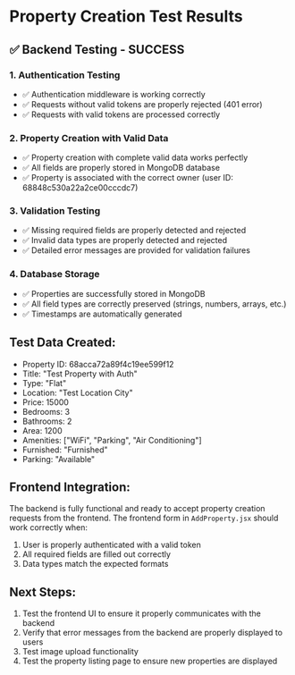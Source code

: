 # Property Creation Test Results

## ✅ Backend Testing - SUCCESS

### 1. Authentication Testing

- ✅ Authentication middleware is working correctly
- ✅ Requests without valid tokens are properly rejected (401 error)
- ✅ Requests with valid tokens are processed correctly

### 2. Property Creation with Valid Data

- ✅ Property creation with complete valid data works perfectly
- ✅ All fields are properly stored in MongoDB database
- ✅ Property is associated with the correct owner (user ID: 68848c530a22a2ce00cccdc7)

### 3. Validation Testing

- ✅ Missing required fields are properly detected and rejected
- ✅ Invalid data types are properly detected and rejected
- ✅ Detailed error messages are provided for validation failures

### 4. Database Storage

- ✅ Properties are successfully stored in MongoDB
- ✅ All field types are correctly preserved (strings, numbers, arrays, etc.)
- ✅ Timestamps are automatically generated

## Test Data Created:

- Property ID: 68acca72a89f4c19ee599f12
- Title: "Test Property with Auth"
- Type: "Flat"
- Location: "Test Location City"
- Price: 15000
- Bedrooms: 3
- Bathrooms: 2
- Area: 1200
- Amenities: ["WiFi", "Parking", "Air Conditioning"]
- Furnished: "Furnished"
- Parking: "Available"

## Frontend Integration:

The backend is fully functional and ready to accept property creation requests from the frontend. The frontend form in `AddProperty.jsx` should work correctly when:

1. User is properly authenticated with a valid token
2. All required fields are filled out correctly
3. Data types match the expected formats

## Next Steps:

1. Test the frontend UI to ensure it properly communicates with the backend
2. Verify that error messages from the backend are properly displayed to users
3. Test image upload functionality
4. Test the property listing page to ensure new properties are displayed
